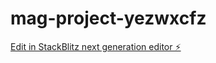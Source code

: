 # mag-project-yezwxcfz

[Edit in StackBlitz next generation editor ⚡️](https://stackblitz.com/~/github.com/VixenDrunkonty/mag-project-yezwxcfz)